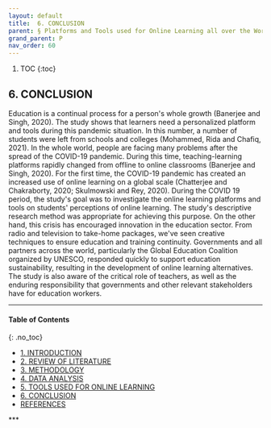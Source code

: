 ```yaml
---
layout: default
title:  6. CONCLUSION  
parent: § Platforms and Tools used for Online Learning all over the World during Covid-19 - A Study   
grand_parent: P 
nav_order: 60 
---
```

<style>
.dont-break-out {
  /* These are technically the same, but use both */
  overflow-wrap: break-word;
  word-wrap: break-word;

     -ms-word-break: break-all;
  /* This is the dangerous one in WebKit, as it breaks things wherever */
  word-break: break-all;
  /* Instead use this non-standard one: */
  word-break: break-word;
}

.youtube-container {
    position: relative;
    width: 100%;
    height: 0;
    padding-bottom: 56.25%;
}
.youtube-video {
    position: absolute;
    top: 0;
    left: 0;
    width: 100%;
    height: 100%;
}

</style>

<div class="dont-break-out" markdown="1">

1. TOC
{:toc}

## 6. CONCLUSION
Education is a continual process for a person's whole growth (Banerjee and Singh, 2020). The study shows that learners need a personalized platform and tools during this pandemic situation. In this number, a number of students were left from schools and colleges (Mohammed, Rida and Chafiq, 2021). In the whole world, people are facing many problems after the spread of the COVID-19 pandemic. During this time, teaching-learning platforms rapidly changed from offline to online classrooms (Banerjee and Singh, 2020). For the first time, the COVID-19 pandemic has created an increased use of online learning on a global scale (Chatterjee and Chakraborty, 2020; Skulmowski and Rey, 2020). During the COVID 19 period, the study's goal was to investigate the online learning platforms and tools on students' perceptions of online learning. The study's descriptive research method was appropriate for achieving this purpose. On the other hand, this crisis has encouraged innovation in the education sector. From radio and television to take-home packages, we've seen creative techniques to ensure education and training continuity. Governments and all partners across the world, particularly the Global Education Coalition organized by UNESCO, responded quickly to support education sustainability, resulting in the development of online learning alternatives. The study is also aware of the critical role of teachers, as well as the enduring responsibility that governments and other relevant stakeholders have for education workers.

***

#### Table of Contents
{: .no_toc}

<ul><li> <a href="/docs/P/Platforms-and-Tools-used-for-Online-Learning-all-over-the-World-during-Covid-A-Study-1/">
1. INTRODUCTION</a></li><li> <a href="/docs/P/Platforms-and-Tools-used-for-Online-Learning-all-over-the-World-during-Covid-A-Study-2/">
2. REVIEW OF LITERATURE</a></li><li> <a href="/docs/P/Platforms-and-Tools-used-for-Online-Learning-all-over-the-World-during-Covid-A-Study-3/">
3. METHODOLOGY</a></li><li> <a href="/docs/P/Platforms-and-Tools-used-for-Online-Learning-all-over-the-World-during-Covid-A-Study-4/">
4. DATA ANALYSIS</a></li><li> <a href="/docs/P/Platforms-and-Tools-used-for-Online-Learning-all-over-the-World-during-Covid-A-Study-5/">
5. TOOLS USED FOR ONLINE LEARNING</a></li><li> <a href="/docs/P/Platforms-and-Tools-used-for-Online-Learning-all-over-the-World-during-Covid-A-Study-6/">
6. CONCLUSION</a></li><li> <a href="/docs/P/Platforms-and-Tools-used-for-Online-Learning-all-over-the-World-during-Covid-A-Study-7/">
REFERENCES</a></li></ul>
***

</div>
